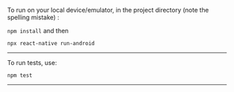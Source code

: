 To run on your local device/emulator, in the project directory (note the spelling mistake) :

`npm install` and then

`npx react-native run-android`

------

To run tests, use:

`npm test`

------